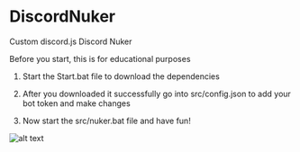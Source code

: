# DiscordNuker
Custom discord.js Discord Nuker

Before you start, this is for educational purposes

1) Start the Start.bat file to download the dependencies

2) After you downloaded it successfully go into src/config.json to add your bot token and make changes

3) Now start the src/nuker.bat file and have fun!

![alt text](https://cdn.discordapp.com/attachments/930851376949518346/930887758048809020/preview.png)
